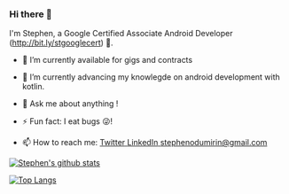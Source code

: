 ### Hi there 👋
I'm Stephen, a Google Certified Associate Android Developer (http://bit.ly/stgooglecert) 🌚. 

- 🔭 I’m currently available for gigs and contracts  
- 🌱 I’m currently advancing my knowlegde on android development with kotlin.
- 💬 Ask me about anything ! 

- ⚡ Fun fact: I eat bugs 😜!
- 📫 How to reach me: <a href ="https://twitter.com/stephenodumirin?s=09">Twitter<a href/> <a href ="https://www.linkedin.com/in/stephen-odumirin-60b049190">LinkedIn<a href/> stephenodumirin@gmail.com

[![Stephen's github stats](https://github-readme-stats.vercel.app/api?username=Stephen-Odumirin&show_icons=true)](https://github.com/Stephen-Odumirin/github-readme-stats)


[![Top Langs](https://github-readme-stats.vercel.app/api/top-langs/?username=Stephen-odumirin)](https://github.com/Stephen-Odumirin/github-readme-stats)

